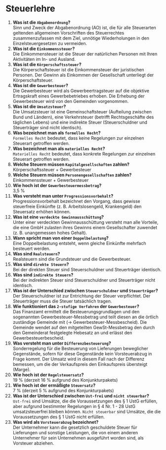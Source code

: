 # Steuerlehre

1. **Was ist die `Abgabenordnung`?**  
Sinn und Zweck der Abgabenordnung (AO) ist, die für alle Steuerarten geltenden allgemeinen Vorschriften des Steuerrechtes zusammenzufassen mit dem Ziel, unnötige Wiederholungen in den Einzelsteuergesetzen zu vermeiden.
2. **Was ist die `Einkommenssteuer`?**  
Die Einkommensteuer ist die Steuer der natürlichen Personen mit Ihren Aktivitäten im In- und Ausland.
3. **Was ist die `Körperschaftssteuer`?**  
Die Körperschaftsteuer ist die Einkommensteuer der juristischen Personen. Der Gewinn als Einkommen der Gesellschaft unterliegt der Körperschaftsteuer.
4. **Was ist die `Gewerbesteuer`?**  
Die Gewerbesteuer wird als Gewerbeertragsteuer auf die objektive Ertragskraft eines Gewerbebetriebes erhoben. Die Erhebung der Gewerbesteuer wird von den Gemeinden vorgenommen.
5. **Was ist die `Umsatzsteuer`?**  
Die Umsatzsteuer ist eine Gemeinschaftsteuer (Aufteilung zwischen Bund und Ländern), eine Verkehrsteuer (betrifft Rechtsgeschäfte des täglichen Lebens) und eine indirekte Steuer (Steuerschuldner und Steuerträger sind nicht identisch).
6. **Was bezeichnet man als `formelles Recht`?**  
`Formelles Recht` bedeutet, dass keine Regelungen zur einzelnen Steuerart getroffen werden.
7. **Was bezeichnet man als `materielles Recht`?**  
`Materielles Recht` bedeutet, dass konkrete Regelungen zur einzelnen Steuerart getroffen werden.
8. **Welche Steuern müssen `Kapitalgesellschaften` zahlen?**  
Körperschaftssteuer + Gewerbesteuer
9. **Welche Steuern müssen `Personengesellschaften` zahlen?**  
Einkommenssteuer + Gewerbesteuer 
10. **Wie hoch ist der `Gewerbesteuermessbetrag`?**  
3,5 %
11. **Was versteht man unter `Progressionsvorbehalt`?**  
Progressionsvorbehalt bezeichnet den Vorgang, dass gewisse steuerfreie Einkünfte (z. B. Arbeitslosengeld, Krankengeld) den Steuersatz erhöhen können.
12. **Was ist eine `verdeckte Gewinnausschüttung`?**  
Unter einer verdeckten Gewinnausschüttung versteht man alle Vorteile, die eine GmbH zulasten ihres Gewinns einem Gesellschafter zuwendet (z. B. unangemessen hohes Gehalt).
13. **Wann spricht man von einer `Doppelbelastung`?**  
Eine Doppelbelastung entsteht, wenn gleiche Einkünfte mehrfach besteuert werden.
14. **Was sind `Realsteuern`?**  
Realsteuern sind die Grundsteuer und die Gewerbesteuer.
15. **Was sind `direkte Steuern`?**  
Bei der direkten Steuer sind Steuerschuldner und Steuerträger identisch.
16. **Was sind `indirekte Steuern`?**  
Bei der indirekten Steuer sind Steuerschuldner und Steuerträger nicht identisch.
17. **Was ist der Unterschied zwischen `Steuerschuldner` und `Steuerträger`?**  
Der Steuerschuldner ist zur Entrichtung der Steuer verpflichtet.
Der Steuerträger muss die Steuer tatsächlich tragen.
18. **Wie funktioniert das `2-stufige Verfahren` der `Gewerbesteuer`?**  
Das Finanzamt ermittelt die Besteuerungsgrundlagen und den sogenannten Gewerbesteuer-Messbetrag und teilt diesen an die örtlich zuständige Gemeinde mit (-> Gewerbesteuer-Messbescheid). Die Gemeinde wendet auf den mitgeteilten GewSt-Messbetrag den durch den Gemeinderat festgelegte Hebesatz an und erlässt den Gewerbesteuerbescheid.
19. **Was versteht man unter `Differenzbesteuerung`?**  
Sonderregelung für die Besteuerung von Lieferungen beweglicher Gegenstände, sofern für diese Gegenstände kein Vorsteuerabzug in Frage kommt. Der Umsatz wird in diesem Fall nach der Differenz bemessen, um die der Verkaufspreis den Einkaufspreis übersteigt (Marge).
20. **Wie hoch ist der `Regelsteuersatz`?**  
19 % (derzeit 16 % aufgrund des Konjunkturpakets)
21. **Wie hoch ist der ermäßigte `Steuersatz`?**  
7 % (derzeit 5 % aufgrund des Konjunkturpakets)
22. **Was ist der Unterschied zwischen `Ust-frei` und `nicht steuerbar`?**  
`Ust-frei` sind Umsätze, die die Voraussetzungen des § 1 UstG erfüllen, aber aufgrund bestimmter Regelungen in § 4 Nr. 1 - 28 UstG umsatzsteuerfrei bleiben können.
`Nicht steuerbar` sind Umsätze, die die Voraussetzungen des § 1 UstG nicht erfüllen. 
23. **Was wird als `Vorsteuerabzug` bezeichnet?**  
Der Unternehmer kann die gesetzlich geschuldete Steuer für Lieferungen und sonstige Leistungen, die von einem anderen Unternehmer für sein Unternehmen ausgeführt worden sind, als Vorsteuer abziehen.
